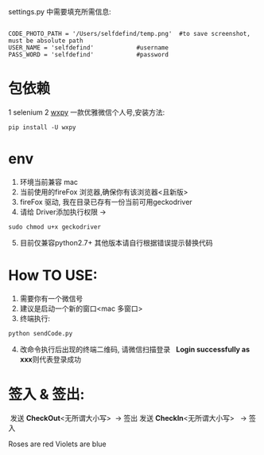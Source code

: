 
settings.py 中需要填充所需信息:
<pre><code>
CODE_PHOTO_PATH = '/Users/selfdefind/temp.png'  #to save screenshot, must be absolute path
USER_NAME = 'selfdefind'            #username
PASS_WORD = 'selfdefind'            #password
</code></pre>

包依赖
=============
  1 selenium
  2 [wxpy](https://github.com/youfou/wxpy "Title")  一款优雅微信个人号,安装方法:
 <pre><code>pip install -U wxpy
</code></pre>


env
=============
 1. 环境当前兼容 mac
  2. 当前使用的fireFox 浏览器,确保你有该浏览器<且新版>
  3. fireFox 驱动, 我在目录已存有一份当前可用geckodriver
  4. 请给 Driver添加执行权限 ->
  <pre><code>sudo chmod u+x geckodriver
</code></pre>
  5. 目前仅兼容python2.7+ 其他版本请自行根据错误提示替换代码


How TO USE:
=============
  1. 需要你有一个微信号
  2. 建议是启动一个新的窗口<mac 多窗口>
  3. 终端执行:
  <pre><code>python sendCode.py  </code></pre>
  4. 改命令执行后出现的终端二维码, 请微信扫描登录
    **Login successfully as xxx**则代表登录成功

签入 & 签出:
=============
  发送 **CheckOut**<无所谓大小写>  -> 签出
  发送 **CheckIn**<无所谓大小写>   -> 签入


Roses are red
Violets are blue


